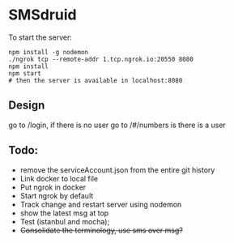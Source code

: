 # SMSdruid

To start the server: 

```
npm install -g nodemon
./ngrok tcp --remote-addr 1.tcp.ngrok.io:20550 8080
npm install
npm start
# then the server is available in localhost:8080
```

## Design
go to /login, if there is no user
go to /#/numbers is there is a user

## Todo: 

* remove the serviceAccount.json from the entire git history
* Link docker to local file
* Put ngrok in docker
* Start ngrok by default
* Track change and restart server using nodemon
* show the latest msg at top
* Test (istanbul and mocha);
* ~~Consolidate the terminology, use sms over msg?~~
